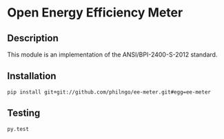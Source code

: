 Open Energy Efficiency Meter
============================

Description
-----------

This module is an implementation of the ANSI/BPI-2400-S-2012 standard.

Installation
------------

    pip install git+git://github.com/philngo/ee-meter.git#egg=ee-meter

Testing
-------

    py.test
